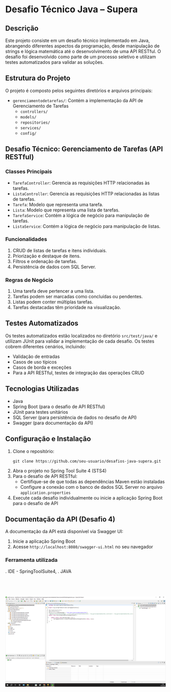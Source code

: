 # Desafio Técnico Java – Supera

## Descrição
Este projeto consiste em um desafio técnico implementado em Java, abrangendo diferentes aspectos da programação, desde manipulação de strings e lógica matemática até o desenvolvimento de uma API RESTful. O desafio foi desenvolvido como parte de um processo seletivo e utilizam testes automatizados para validar as soluções.

## Estrutura do Projeto
O projeto é composto pelos seguintes diretórios e arquivos principais:

  - `gerenciamentodetarefas/`: Contém a implementação da API de Gerenciamento de Tarefas
    - `controllers/`
    - `models/`
    - `repositories/`
    - `services/`
    - `config/`


## Desafio Técnico: Gerenciamento de Tarefas (API RESTful)

### Classes Principais
- `TarefaController`: Gerencia as requisições HTTP relacionadas às tarefas.
- `ListaController`: Gerencia as requisições HTTP relacionadas às listas de tarefas.
- `Tarefa`: Modelo que representa uma tarefa.
- `Lista`: Modelo que representa uma lista de tarefas.
- `TarefaService`: Contém a lógica de negócio para manipulação de tarefas.
- `ListaService`: Contém a lógica de negócio para manipulação de listas.

### Funcionalidades
1. CRUD de listas de tarefas e itens individuais.
2. Priorização e destaque de itens.
3. Filtros e ordenação de tarefas.
4. Persistência de dados com SQL Server.

### Regras de Negócio
1. Uma tarefa deve pertencer a uma lista.
2. Tarefas podem ser marcadas como concluídas ou pendentes.
3. Listas podem conter múltiplas tarefas.
4. Tarefas destacadas têm prioridade na visualização.

## Testes Automatizados
Os testes automatizados estão localizados no diretório `src/test/java/` e utilizam JUnit para validar a implementação de cada desafio. Os testes cobrem diferentes cenários, incluindo:

- Validação de entradas
- Casos de uso típicos
- Casos de borda e exceções
- Para a API RESTful, testes de integração das operações CRUD

## Tecnologias Utilizadas
- Java
- Spring Boot (para o desafio de API RESTful)
- JUnit para testes unitários
- SQL Server (para persistência de dados no desafio de API)
- Swagger (para documentação da API)

## Configuração e Instalação
1. Clone o repositório:
   ```
   git clone https://github.com/seu-usuario/desafios-java-supera.git
   ```
2. Abra o projeto no Spring Tool Suite 4 (STS4)
3. Para o desafio de API RESTful:
   - Certifique-se de que todas as dependências Maven estão instaladas
   - Configure a conexão com o banco de dados SQL Server no arquivo `application.properties`
4. Execute cada desafio individualmente ou inicie a aplicação Spring Boot para o desafio de API

## Documentação da API (Desafio 4)
A documentação da API está disponível via Swagger UI:
1. Inicie a aplicação Spring Boot
2. Acesse `http://localhost:8080/swagger-ui.html` no seu navegador

### Ferramenta utilizada
. IDE - SpringToolSuite4,
. JAVA

<br>
<h1 align="center">
    <img src="./desafiotecnico.png">
</h1>
